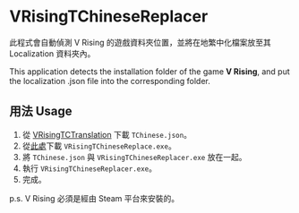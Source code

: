 # VRisingTChineseReplacer

此程式會自動偵測 V Rising 的遊戲資料夾位置，並將在地繁中化檔案放至其 Localization 資料夾內。

This application detects the installation folder of the game **V Rising**, and put the localization .json file into the corresponding folder.

## 用法 Usage

1. 從 [VRisingTCTranslation](https://github.com/zjamestw/VRisingTCTranslation) 下載 `TChinese.json`。
2. 從[此處](https://github.com/SportsmanLee/VRisingTChineseReplacer/releases)下載 `VRisingTChineseReplace.exe`。
3. 將 `TChinese.json` 與 `VRisingTChineseReplacer.exe` 放在一起。
3. 執行 `VRisingTChineseReplacer.exe`。
4. 完成。

p.s. V Rising 必須是經由 Steam 平台來安裝的。
